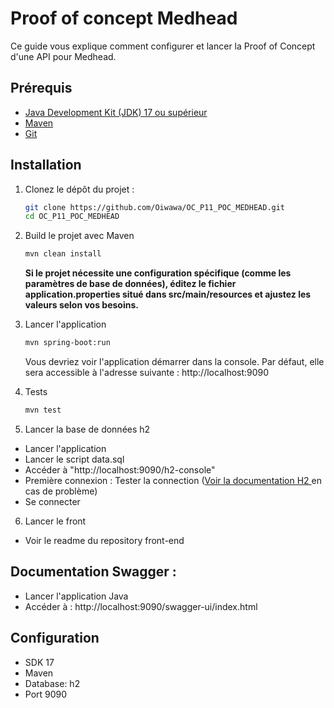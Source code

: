 # Proof of concept Medhead

Ce guide vous explique comment configurer et lancer la Proof of Concept d'une API pour Medhead.

## Prérequis

- [Java Development Kit (JDK) 17 ou supérieur](https://www.oracle.com/java/technologies/javase-downloads.html)
- [Maven](https://maven.apache.org/)
- [Git](https://git-scm.com/)

## Installation

1. Clonez le dépôt du projet :
   ```bash
   git clone https://github.com/Oiwawa/OC_P11_POC_MEDHEAD.git
   cd OC_P11_POC_MEDHEAD
   ``` 

2. Build le projet avec Maven
    ```bash
   mvn clean install
   ```

   **Si le projet nécessite une configuration spécifique (comme les paramètres de base de données), éditez le fichier application.properties situé dans src/main/resources et ajustez les valeurs selon vos besoins.**


3. Lancer l'application
   ```bash
   mvn spring-boot:run
   ```
   Vous devriez voir l'application démarrer dans la console. Par défaut, elle sera accessible à l'adresse suivante : http://localhost:9090


4. Tests

   ```bash
   mvn test
   ```
   
5. Lancer la base de données h2
 - Lancer l'application
 - Lancer le script data.sql
 - Accéder à "http://localhost:9090/h2-console"
 - Première connexion : Tester la connection ([Voir la documentation H2 ](https://www.h2database.com/html/main.html)en cas de problème)
 - Se connecter

6. Lancer le front
 - Voir le readme du repository front-end


## Documentation Swagger :
- Lancer l'application Java 
- Accéder à : http://localhost:9090/swagger-ui/index.html




## Configuration
- SDK 17
- Maven
- Database: h2
- Port 9090
